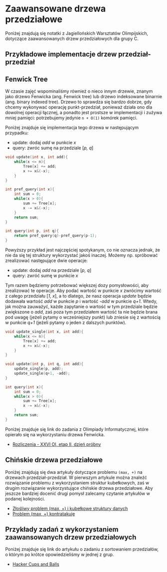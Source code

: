 # Zaawansowane drzewa przedziałowe

Poniżej znajdują się notatki z Jagiellońskich Warsztatów Olimpijskich, dotyczące zaawansowanych drzew przedziałowych dla grupy C.

## Przykładowe implementacje drzew przedział-przedział



## Fenwick Tree

W czasie zajęć wspominaliśmy również o nieco innym drzewie, znanym jako drzewo Fenwicka (ang. Fenwick tree) lub drzewo indeksowane binarnie (ang. binary indexed tree). Drzewo to sprawdza się bardzo dobrze, gdy chcemy wykonywać operację punkt-przedział, ponieważ działa ono dla dowolnej operacji łącznej, a ponadto jest prostsze w implementacji i zużywa mniej pamięci: potrzebujemy jedynie `n + O(1)` komórek pamięci.

Poniżej znajduje się implementacja tego drzewa w następującym przypadku:

* update: dodaj *add* w punkcie *x*
* query: zwróc sumę na przedziale [*p, q*]

```c++
void update(int x, int add){
    while(x <= n){
        Tree[x] += add;
        x += x&(-x);
    }
}

int pref_query(int x){
    int sum = 0;
    while(x > 0){
        sum += Tree[x];
        x -= x&(-x);
    }
    return sum;
}

int query(int p, int q){
    return pref_query(q)-pref_query(p-1);
}
```

Powyższy przykład jest najczęściej spotykanym, co nie oznacza jednak, że nie da się tej struktury wykorzystać jakoś inaczej. Możemy np. spróbować zrealizować następujące dwie operacje:

* update: dodaj *add* na przedziale [*p, q*]
* query: zwróć sumę w punkcie *x*

Tym razem będziemy potrzebować większej dozy pomysłowości, aby zrealizować te operacje. Aby podać wartość w punkcie *x* zwrócimy wartość z całego przedziału [*1, x*], a to dlatego, że nasz operacja *update* będzie dodawała wartość *add* w punkcie *p* i wartość *-add* w punkcie *q+1*. Wtedy, jak można zauważyć, każde zapytanie o wartość w tym przedziale będzie zwiększone o *add*, zaś poza tym przedziałem wartość ta nie będzie brana pod uwagę (jeżeli pytamy o wcześniejszy punkt) lub zniesie się z wartością w punkcie *q+1* (jeżeli pytamy o jeden z dalszych punktów).

```c++
void update_single(int x, int add){
    while(x <= n){
        Tree[x] += add;
        x += x&(-x);
    }
}

void update(int p, int q, int add){
    update_single(p, add);
    update_single(q+1, -add);
}

int query(int x){
    int sum = 0;
    while(x > 0){
        sum += Tree[x];
        x -= x&(-x);
    }
    return sum;
}
```

Poniżej znajduje się link do zadania z Olimpiady Informatycznej, które opierało się na wykorzystaniu drzewa Fenwicka.

* [Rozliczenia - XXVI OI, etap II, dzień próbny](https://szkopul.edu.pl/problemset/problem/7feyJYY7uz_g6iGLS_QPwJVG/site/?key=statement)


## Chińskie drzewa przedziałowe

Poniżej znajdują się dwa artykuły dotyczące problemu `(max, +)` na drzewach przedział-przedział. W pierwszym artykule można znaleźć rozwiązanie problemu z wykorzystaniem struktur kubełkowych, zaś w drugim rozwiązanie wykorzystujące chińskie drzewa przedziałowe. Aby jeszcze bardziej docenić drugi pomysł zalecamy czytanie artykułów w podanej kolejności.

* [Złośliwy problem (max, +) i kubełkowe struktury danych](http://www.deltami.edu.pl/temat/informatyka/algorytmy/2013/03/30/problem-max.pdf)
* [Problem (max, +) kontratakuje](http://www.deltami.edu.pl/temat/informatyka/algorytmy/2018/08/26/2018-09-delta-iko.pdf)


## Przykłady zadań z wykorzystaniem zaawansowanych drzew przedziałowych

Poniżej znajduje się link do artykułu o zadaniu z sortowaniem przedziałów, o którym po krótce opowiedzieliśmy w jednej z grup.

* [Hacker Cups and Balls](http://www.deltami.edu.pl/temat/informatyka/algorytmy/2017/09/20/Hacker_Cups_and_Balls/)
